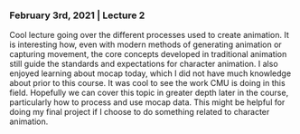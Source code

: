 ### February 3rd, 2021 | Lecture 2
Cool lecture going over the different processes used to create animation. It is interesting how, even with modern methods of generating animation or capturing movement, the core concepts developed in traditional animation still guide the standards and expectations for character animation.
I also enjoyed learning about mocap today, which I did not have much knowledge about prior to this course. It was cool to see the work CMU is doing in this field. Hopefully we can cover this topic in greater depth later in the course, particularly how to process and use mocap data. This might be helpful for doing my final project if I choose to do something related to character animation.
